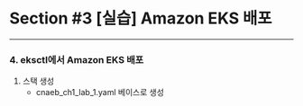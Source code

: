# Section #3 [실습] Amazon EKS 배포

---

### 4. eksctl에서 Amazon EKS 배포

   1) 스택 생성
      - cnaeb_ch1_lab_1.yaml 베이스로 생성





     
